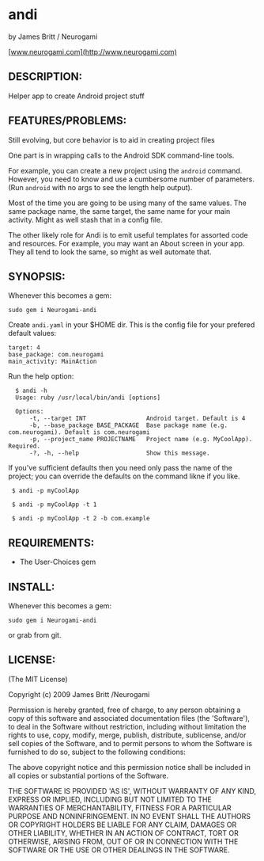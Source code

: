 # andi
  
by James Britt /  Neurogami

[www.neurogami.com](http://www.neurogami.com)

## DESCRIPTION:

Helper app to create Android project stuff

## FEATURES/PROBLEMS:

Still evolving, but core behavior is to aid in creating project files

One part is in wrapping calls to the Android SDK command-line tools.

For example, you can create a new project using the `android` command.  However, you need to know and use a cumbersome number of parameters.  (Run `android` with no args to see the length help output).

Most of the time you are going to be using many of the same values.  The same package name, the same target, the same name for your main activity.  Might as well stash that in a config file.


The other likely role for Andi is to emit useful templates for assorted code and resources.  For example, you may want an About screen in your app.  They all tend to look the same, so might as well automate that.


##  SYNOPSIS:

Whenever this becomes a gem:

    sudo gem i Neurogami-andi

Create `andi.yaml` in your $HOME dir.  This is the config file for your prefered default values:

    target: 4
    base_package: com.neurogami
    main_activity: MainAction

Run the help option:

      $ andi -h
      Usage: ruby /usr/local/bin/andi [options] 

      Options:
          -t, --target INT                 Android target. Default is 4
          -b, --base_package BASE_PACKAGE  Base package name (e.g. com.neurogami). Default is com.neurogami
          -p, --project_name PROJECTNAME   Project name (e.g. MyCoolApp). Required.
          -?, -h, --help                   Show this message.

If you've sufficient defaults then you need only pass the name of the project; you can override the defaults on the command likne if you like.

     $ andi -p myCoolApp

     $ andi -p myCoolApp -t 1

     $ andi -p myCoolApp -t 2 -b com.example



##  REQUIREMENTS:

* The User-Choices gem

##  INSTALL:

Whenever this becomes a gem:

    sudo gem i Neurogami-andi

or grab from git.

##  LICENSE:

(The MIT License)

Copyright (c) 2009 James Britt /Neurogami

Permission is hereby granted, free of charge, to any person obtaining
a copy of this software and associated documentation files (the
'Software'), to deal in the Software without restriction, including
without limitation the rights to use, copy, modify, merge, publish,
distribute, sublicense, and/or sell copies of the Software, and to
permit persons to whom the Software is furnished to do so, subject to
the following conditions:

The above copyright notice and this permission notice shall be
included in all copies or substantial portions of the Software.

THE SOFTWARE IS PROVIDED 'AS IS', WITHOUT WARRANTY OF ANY KIND,
EXPRESS OR IMPLIED, INCLUDING BUT NOT LIMITED TO THE WARRANTIES OF
MERCHANTABILITY, FITNESS FOR A PARTICULAR PURPOSE AND NONINFRINGEMENT.
IN NO EVENT SHALL THE AUTHORS OR COPYRIGHT HOLDERS BE LIABLE FOR ANY
CLAIM, DAMAGES OR OTHER LIABILITY, WHETHER IN AN ACTION OF CONTRACT,
TORT OR OTHERWISE, ARISING FROM, OUT OF OR IN CONNECTION WITH THE
SOFTWARE OR THE USE OR OTHER DEALINGS IN THE SOFTWARE.
